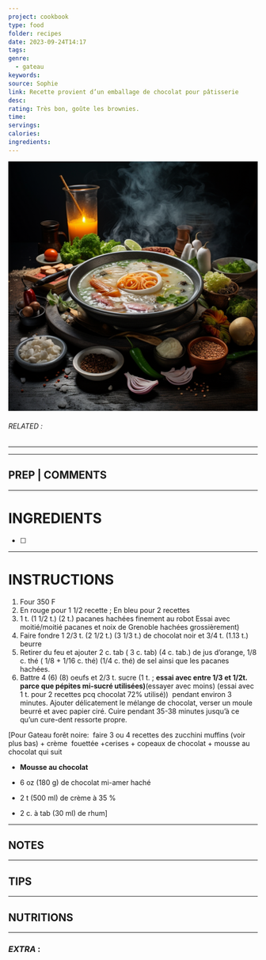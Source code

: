 ```yaml
---
project: cookbook
type: food
folder: recipes
date: 2023-09-24T14:17
tags: 
genre:
  - gateau
keywords: 
source: Sophie
link: Recette provient d’un emballage de chocolat pour pâtisserie
desc: 
rating: Très bon, goûte les brownies.
time: 
servings: 
calories: 
ingredients:
---
```


![IMAGE](_default.png)

###### *RELATED* : 
---


---
## PREP | COMMENTS



---
# INGREDIENTS

- [ ] 

---
# INSTRUCTIONS

1. Four 350 F 
2. En rouge pour 1 1/2 recette ; En bleu pour 2 recettes 
3. 1 t. (1 1/2 t.) (2 t.) pacanes hachées finement au robot Essai avec moitié/moitié pacanes et noix de Grenoble hachées grossièrement)
4. Faire fondre 1 2/3 t. (2 1/2 t.) (3 1/3 t.) de chocolat noir et 3/4 t. (1.13 t.) beurre 
5. Retirer du feu et ajouter 2 c. tab ( 3 c. tab) (4 c. tab.) de jus d’orange, 1/8 c. thé ( 1/8 + 1/16 c. thé) (1/4 c. thé) de sel ainsi que les pacanes hachées. 
6. Battre 4 (6) (8) oeufs et 2/3 t. sucre (1 t. ; **essai avec entre 1/3 et 1/2t. parce que pépites mi-sucré utilisées)**(essayer avec moins) (essai avec 1 t. pour 2 recettes pcq chocolat 72% utilisé))  pendant environ 3 minutes. Ajouter délicatement le mélange de chocolat, verser un moule beurré et avec papier ciré. Cuire pendant 35-38 minutes jusqu’à ce qu’un cure-dent ressorte propre.



[Pour Gateau forêt noire:  faire 3 ou 4 recettes des zucchini muffins (voir plus bas) + crème  fouettée +cerises + copeaux de chocolat + mousse au chocolat qui suit

- **Mousse au chocolat**
    
- 6 oz (180 g) de chocolat mi-amer haché
    
- 2 t (500 ml) de crème à 35 %
    
- 2 c. à tab (30 ml) de rhum]

---
## NOTES



---
## TIPS



---
## NUTRITIONS



---
### *EXTRA* :



